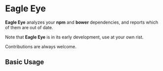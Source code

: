 # Eagle Eye

**Eagle Eye** analyzes your **npm** and **bower** dependencies, and reports
which of them are out of date.

Note that **Eagle Eye** is in its early development, use at your own rist.

Contributions are always welcome.

## Basic Usage

